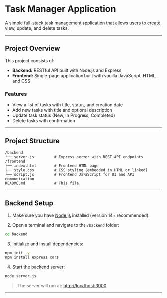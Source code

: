 # Task Manager Application

A simple full-stack task management application that allows users to create, view, update, and delete tasks.

---

##  Project Overview

This project consists of:

- **Backend:** RESTful API built with Node.js and Express  
- **Frontend:** Single-page application built with vanilla JavaScript, HTML, and CSS

### Features
- View a list of tasks with title, status, and creation date  
- Add new tasks with title and optional description  
- Update task status (New, In Progress, Completed)  
- Delete tasks with confirmation

---

##  Project Structure

```
/backend
└── server.js         # Express server with REST API endpoints
/frontend
├── index.html        # Frontend HTML page
├── style.css         # CSS styling (embedded in HTML or linked)
└── script.js         # Frontend JavaScript for UI and API communication
README.md             # This file
```

---

##  Backend Setup

1. Make sure you have [Node.js](https://nodejs.org/) installed (version 14+ recommended).

2. Open a terminal and navigate to the `/backend` folder:

```bash
cd backend
```

3. Initialize and install dependencies:

```bash
npm init -y
npm install express cors
```

4. Start the backend server:

```bash
node server.js
```

> The server will run at: [http://localhost:3000](http://localhost:3000)

---


